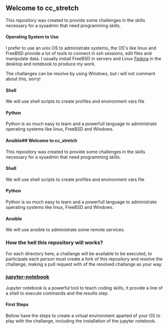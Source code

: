 ## Welcome to cc_stretch

This repository was created to provide some challenges in the skills necessary for a sysadmin that need programming skills.

#### Operating System to Use

I prefer to use an unix OS to administrate systems, the OS's like linux and FreeBSD provide a lot of tools to connect in ssh sessions, edit files and manipulate data. I usually install FreeBSD in servers and Linux [Fedora](https://getfedora.org/pt_BR/) in the desktop and notebook to produce my work.

The challanges can be resolve by using Windows, but i will not comment about this, sorry!

#### Shell

We will use shell scripts to create profiles and environment vars file

#### Python

Python is so much easy to learn and a powerfull language to administrate operating systems like linux, FreeBSD and Windows.

#### Ansible## Welcome to cc_stretch

This repository was created to provide some challenges in the skills necessary for a sysadmin that need programming skills.

#### Shell

We will use shell scripts to create profiles and environment vars file

#### Python

Python is so much easy to learn and a powerfull language to administrate operating systems like linux, FreeBSD and Windows.

#### Ansible

We will use ansible to administrate some remote services.

### How the hell this repository will works?

For each directory here, a challange will be available to be executed, to participate each person must create a fork of this repository and resolve the challange, making a pull request with of the resolved challange as your way.

### [jupyter-notebook](https://jupyter.org/)

Jupyter notebook is a powerful tool to teach coding skills, it provide a line of a shell to execute commands and the results step.

#### First Steps

Bellow have the steps to create a virtual environment aparted of your OS to play with the challange, including the installation of the jupyter notebook.

